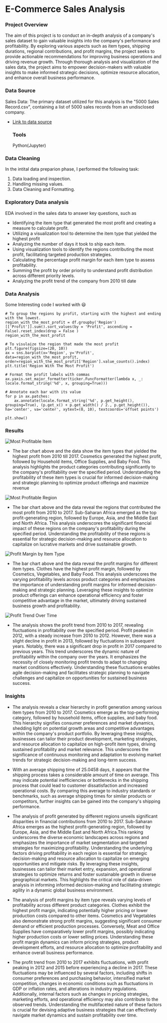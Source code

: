 # E-Commerce Sales Analysis

### Project Overview 

The aim of this project is to conduct an in-depth analysis of a company's sales dataset to gain valuable insights into the company's performance and profitability. By exploring various aspects such as item types, shipping durations, regional contributions, and profit margins, the project seeks to provide actionable recommendations for improving business operations and driving revenue growth. Through thorough analysis and visualization of the sales data, the project aims to empower decision-makers with valuable insights to make informed strategic decisions, optimize resource allocation, and enhance overall business performance.

### Data Source

Sales Data: The primary dataset utilized for this analysis is the "5000 Sales Record.csv", containing a list of 5000 sales records from an undisclosed company.

- [Link to data source](https://data.world/rc122681/sales-analysis/workspace/file?filename=5000+Sales+Records.csv)

  ### Tools
  Python(Jupyter)

 ### Data Cleaning

In the intital data preparion phase, I performed the following task:
1. Data loading and inspection.
2. Handling missing values.
3. Data Cleaning and Formatting.

 ### Exploratory Data analysis
 EDA involved in the sales data to answer key questions, such as 
 
  - Identifying the item type that generated the most profit and creating a measure to calculate profit.
  - Utilizing a visualization tool to determine the item type that yielded the highest profit
  - Analyzing the number of days it took to ship each item.
  - Using visualization tools to identify the regions contributing the most profit, facilitating targeted production strategies.  
  - Calculating the percentage profit margin for each item type to assess profitability.
  - Summing the profit by order priority to understand profit distribution across different priority levels.
  - Analyzing the profit trend of the company from 2010 till date

### Data Analysis 
Some Interesting code I worked with 😃

``` Jupyter(Python)
# To group the regions by profit, starting with the highest and ending with the lowest.
region_with_the_most_profit = df.groupby('Region')[['Profit']].sum().sort_values(by = 'Profit', ascending = False).reset_index(drop = False )
region_with_the_most_profit

# To visulaize the region that made the most profit
plt.figure(figsize=(20, 10))
ax = sns.barplot(x='Region', y='Profit', data=region_with_the_most_profit, order=region_with_the_most_profit['Region'].value_counts().index)
plt.title('Region With The Most Profit')

# Format the profit labels with commas
ax.yaxis.set_major_formatter(ticker.FuncFormatter(lambda x, _: locale.format_string('%d', x, grouping=True)))

# Annotate each bar with its value
for p in ax.patches:
    ax.annotate(locale.format_string('%d', p.get_height(), grouping=True), (p.get_x() + p.get_width() / 2., p.get_height()), ha='center', va='center', xytext=(0, 10), textcoords='offset points')

plt.show()
```

### Results 
![Most Profitable Item](https://github.com/Xtomiwa/Sales_Analysis/assets/112486285/3292c4dd-d063-41a7-b101-cedf1652861c)

- The bar chart above and the data show the item types that yielded the highest profit from 2010 till 2017. Cosmetics generated the highest profit, followed by Household items, Office Supplies, and Baby Food. This analysis highlights the product categories contributing significantly to the company's profitability over the specified period. Understanding the profitability of these item types is crucial for informed decision-making and strategic planning to optimize product offerings and maximize revenue
  
 ![Most Profitable Region](https://github.com/Xtomiwa/Sales_Analysis/assets/112486285/f7c732c0-b455-4f1a-b85e-7535e9084570)
- The bar chart above and the data reveal the regions that contributed the most profit from 2010 to 2017. Sub-Saharan Africa emerged as the top profit-generating region, followed by Europe, Asia, and the Middle East and North Africa. This analysis underscores the significant financial impact of these regions on the company's profitability during the specified period. Understanding the profitability of these regions is essential for strategic decision-making and resource allocation to capitalize on lucrative markets and drive sustainable growth.

![Profit Margin by Item Type](https://github.com/Xtomiwa/Sales_Analysis/assets/112486285/a575b4f1-3e47-41a9-9a5d-3375513dfa69)
- The bar chart above and the data reveal the profit margins for different item types. Clothes have the highest profit margin, followed by Cosmetics, Vegetables, and Baby Food. This analysis underscores the varying profitability levels across product categories and emphasizes the importance of understanding profit margins for informed decision-making and strategic planning. Leveraging these insights to optimize product offerings can enhance operational efficiency and foster competitive advantage in the market, ultimately driving sustained business growth and profitability.

![Profit Trend Over Time](https://github.com/Xtomiwa/Sales_Analysis/assets/112486285/3e2b95f0-605e-484f-a8ca-412f57c94a22)
- The analysis shows the profit trend from 2010 to 2017, revealing fluctuations in profitability over the specified period. Profit peaked in 2012, with a steady increase from 2010 to 2012. However, there was a slight decline in profit in 2013, followed by fluctuations in subsequent years. Notably, there was a significant drop in profit in 2017 compared to previous years. This trend underscores the dynamic nature of profitability within the company over the years. It emphasizes the necessity of closely monitoring profit trends to adapt to changing market conditions effectively. Understanding these fluctuations enables agile decision-making and facilitates strategic planning to navigate challenges and capitalize on opportunities for sustained business success.

### Insights
- The analysis reveals a clear hierarchy in profit generation among various item types from 2010 to 2017. Cosmetics emerge as the top-performing category, followed by household items, office supplies, and baby food. This hierarchy signifies consumer preferences and market dynamics, shedding light on potential growth areas and competitive advantages within the company's product portfolio. By leveraging these insights, businesses can tailor their product development, marketing strategies, and resource allocation to capitalize on high-profit item types, driving sustained profitability and market relevance. This underscores the significance of continuous monitoring and adaptation to evolving market trends for strategic decision-making and long-term success.

-  With an average shipping time of 25.0458 days, it appears that the shipping process takes a considerable amount of time on average. This may indicate potential inefficiencies or bottlenecks in the shipping process that could lead to customer dissatisfaction and increased operational costs. By comparing this average to industry standards or benchmarks, such as average shipping times for similar products or competitors, further insights can be gained into the company's shipping performance.

-  The analysis of profit generated by different regions unveils significant disparities in financial contributions from 2010 to 2017. Sub-Saharan Africa emerges as the highest profit-generating region, followed by Europe, Asia, and the Middle East and North Africa.This ranking underscores the diverse economic landscapes across regions and emphasizes the importance of market segmentation and targeted strategies for maximizing profitability. Understanding the underlying factors driving profitability in each region is essential for strategic decision-making and resource allocation to capitalize on emerging opportunities and mitigate risks. By leveraging these insights, businesses can tailor their market entry, expansion, and operational strategies to optimize returns and foster sustainable growth in diverse geographical markets. This highlights the critical role of data-driven analysis in informing informed decision-making and facilitating strategic agility in a dynamic global business environment.

-  The analysis of profit margins by item type reveals varying levels of profitability across different product categories. Clothes exhibit the highest profit margin, indicating potentially higher pricing or lower production costs compared to other items. Cosmetics and Vegetables also demonstrate strong profit margins, suggesting significant consumer demand or efficient production processes. Conversely, Meat and Office Supplies have comparatively lower profit margins, possibly indicating higher production costs or lower selling prices. Understanding these profit margin dynamics can inform pricing strategies, product development efforts, and resource allocation to optimize profitability and enhance overall business performance.

- The profit trend from 2010 to 2017 exhibits fluctuations, with profit peaking in 2012 and 2015 before experiencing a decline in 2017. These fluctuations may be influenced by several factors, including shifts in consumer preferences and purchasing behavior, intensified market competition, changes in economic conditions such as fluctuations in GDP or inflation rates, and alterations in industry regulations. Additionally, internal factors such as changes in pricing strategies, marketing efforts, and operational efficiency may also contribute to the observed trends. Understanding the multifaceted nature of these factors is crucial for devising adaptive business strategies that can effectively navigate market dynamics and sustain profitability over time.


